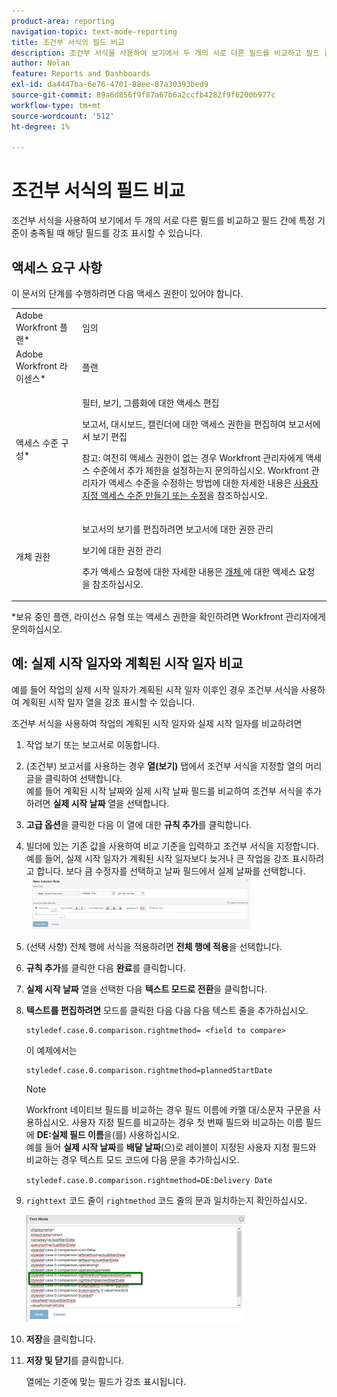 ```yaml
---
product-area: reporting
navigation-topic: text-mode-reporting
title: 조건부 서식의 필드 비교
description: 조건부 서식을 사용하여 보기에서 두 개의 서로 다른 필드를 비교하고 필드 간에 특정 기준이 충족될 때 해당 필드를 강조 표시할 수 있습니다.
author: Nolan
feature: Reports and Dashboards
exl-id: da4447ba-6e76-4701-88ee-87a30393bed9
source-git-commit: 89a6d856f9f87a67b6a2ccfb4282f9f6200b977c
workflow-type: tm+mt
source-wordcount: '512'
ht-degree: 1%

---
```


# 조건부 서식의 필드 비교

조건부 서식을 사용하여 보기에서 두 개의 서로 다른 필드를 비교하고 필드 간에 특정 기준이 충족될 때 해당 필드를 강조 표시할 수 있습니다.

## 액세스 요구 사항

이 문서의 단계를 수행하려면 다음 액세스 권한이 있어야 합니다.

<table style="table-layout:auto"> 
 <col> 
 <col> 
 <tbody> 
  <tr> 
   <td role="rowheader">Adobe Workfront 플랜*</td> 
   <td> <p>임의</p> </td> 
  </tr> 
  <tr> 
   <td role="rowheader">Adobe Workfront 라이센스*</td> 
   <td> <p>플랜 </p> </td> 
  </tr> 
  <tr> 
   <td role="rowheader">액세스 수준 구성*</td> 
   <td> <p>필터, 보기, 그룹화에 대한 액세스 편집</p> <p>보고서, 대시보드, 캘린더에 대한 액세스 권한을 편집하여 보고서에서 보기 편집</p> <p>참고: 여전히 액세스 권한이 없는 경우 Workfront 관리자에게 액세스 수준에서 추가 제한을 설정하는지 문의하십시오. Workfront 관리자가 액세스 수준을 수정하는 방법에 대한 자세한 내용은 <a href="../../../administration-and-setup/add-users/configure-and-grant-access/create-modify-access-levels.md" class="MCXref xref">사용자 지정 액세스 수준 만들기 또는 수정</a>을 참조하십시오.</p> </td> 
  </tr> 
  <tr> 
   <td role="rowheader">개체 권한</td> 
   <td> <p>보고서의 보기를 편집하려면 보고서에 대한 권한 관리</p> <p>보기에 대한 권한 관리</p> <p>추가 액세스 요청에 대한 자세한 내용은 <a href="../../../workfront-basics/grant-and-request-access-to-objects/request-access.md" class="MCXref xref">개체 </a>에 대한 액세스 요청 을 참조하십시오.</p> </td> 
  </tr> 
 </tbody> 
</table>

&#42;보유 중인 플랜, 라이선스 유형 또는 액세스 권한을 확인하려면 Workfront 관리자에게 문의하십시오.

## 예: 실제 시작 일자와 계획된 시작 일자 비교

예를 들어 작업의 실제 시작 일자가 계획된 시작 일자 이후인 경우 조건부 서식을 사용하여 계획된 시작 일자 열을 강조 표시할 수 있습니다.

조건부 서식을 사용하여 작업의 계획된 시작 일자와 실제 시작 일자를 비교하려면

1. 작업 보기 또는 보고서로 이동합니다.
1. (조건부) 보고서를 사용하는 경우 **열(보기)** 탭에서 조건부 서식을 지정할 열의 머리글을 클릭하여 선택합니다.\
   예를 들어 계획된 시작 날짜와 실제 시작 날짜 필드를 비교하여 조건부 서식을 추가하려면 **실제 시작 날짜** 열을 선택합니다.

1. **고급 옵션**&#x200B;을 클릭한 다음 이 열에 대한 **규칙 추가**&#x200B;를 클릭합니다.

1. 빌더에 있는 기존 값을 사용하여 비교 기준을 입력하고 조건부 서식을 지정합니다.\
   예를 들어, 실제 시작 일자가 계획된 시작 일자보다 늦거나 큰 작업을 강조 표시하려고 합니다. 보다 큼 수정자를 선택하고 날짜 필드에서 실제 날짜를 선택합니다.\
     ![](assets/cond-format-1-350x84.png)

1. (선택 사항) 전체 행에 서식을 적용하려면 **전체 행에 적용**&#x200B;을 선택합니다.
1. **규칙 추가**&#x200B;를 클릭한 다음 **완료**&#x200B;를 클릭합니다.

1. **실제 시작 날짜** 열을 선택한 다음 **텍스트 모드로 전환**&#x200B;을 클릭합니다.

1. **텍스트를 편집하려면** 모드를 클릭한 다음 다음 다음 텍스트 줄을 추가하십시오.

   ```
   styledef.case.0.comparison.rightmethod= <field to compare>
   ```

   이 예제에서는 

   ```
   styledef.case.0.comparison.rightmethod=plannedStartDate
   ```

   >[!NOTE]
   >
   >Workfront 네이티브 필드를 비교하는 경우 필드 이름에 카멜 대/소문자 구문을 사용하십시오. 사용자 지정 필드를 비교하는 경우 첫 번째 필드와 비교하는 이름 필드에 **DE:실제 필드 이름**&#x200B;을(를) 사용하십시오.\
   >예를 들어 **실제 시작 날짜**&#x200B;를 **배달 날짜**(으)로 레이블이 지정된 사용자 지정 필드와 비교하는 경우 텍스트 모드 코드에 다음 문을 추가하십시오.
   >
   >`styledef.case.0.comparison.rightmethod=DE:Delivery Date`

1. `righttext` 코드 줄이 `rightmethod` 코드 줄의 문과 일치하는지 확인하십시오.

   ![](assets/cond-format-2-350x171.png)

1. **저장**&#x200B;을 클릭합니다.
1. **저장 및 닫기**&#x200B;를 클릭합니다.

   열에는 기준에 맞는 필드가 강조 표시됩니다.
